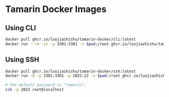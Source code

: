 # Tamarin Docker Images

## Using CLI

```bash
docker pull ghcr.io/luojiazhishu/tamarin-docker/cli:latest
docker run --rm -it -p 3301:3301 -v $pwd:/root ghcr.io/luojiazhishu/tamarin-docker/cli:latest /bin/bash
```
## Using SSH
```bash
docker pull ghcr.io/luojiazhishu/tamarin-docker/ssh:latest
docker run -d -p 3301:3301 -p 2022:22 -v $pwd:/root ghcr.io/luojiazhishu/tamarin-docker/ssh:latest

# the default passowrd is "tamarin".
ssh -p 2022 root@localhost 
```